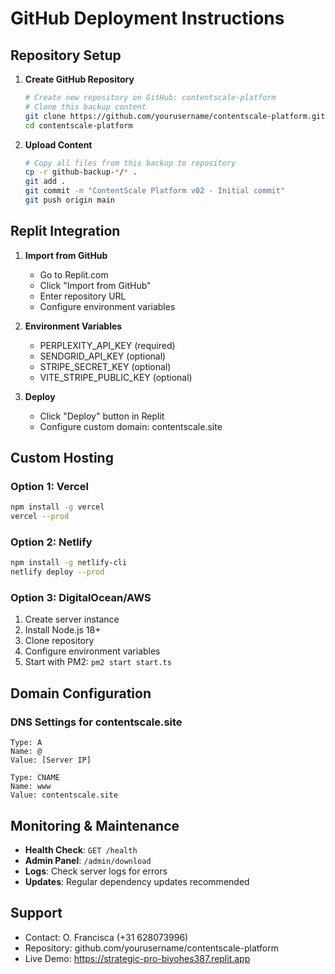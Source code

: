 # GitHub Deployment Instructions

## Repository Setup

1. **Create GitHub Repository**
   ```bash
   # Create new repository on GitHub: contentscale-platform
   # Clone this backup content
   git clone https://github.com/yourusername/contentscale-platform.git
   cd contentscale-platform
   ```

2. **Upload Content**
   ```bash
   # Copy all files from this backup to repository
   cp -r github-backup-*/* .
   git add .
   git commit -m "ContentScale Platform v02 - Initial commit"
   git push origin main
   ```

## Replit Integration

1. **Import from GitHub**
   - Go to Replit.com
   - Click "Import from GitHub"
   - Enter repository URL
   - Configure environment variables

2. **Environment Variables**
   - PERPLEXITY_API_KEY (required)
   - SENDGRID_API_KEY (optional)
   - STRIPE_SECRET_KEY (optional)
   - VITE_STRIPE_PUBLIC_KEY (optional)

3. **Deploy**
   - Click "Deploy" button in Replit
   - Configure custom domain: contentscale.site

## Custom Hosting

### Option 1: Vercel
```bash
npm install -g vercel
vercel --prod
```

### Option 2: Netlify
```bash
npm install -g netlify-cli
netlify deploy --prod
```

### Option 3: DigitalOcean/AWS
1. Create server instance
2. Install Node.js 18+
3. Clone repository
4. Configure environment variables
5. Start with PM2: `pm2 start start.ts`

## Domain Configuration

### DNS Settings for contentscale.site
```
Type: A
Name: @
Value: [Server IP]

Type: CNAME  
Name: www
Value: contentscale.site
```

## Monitoring & Maintenance

- **Health Check**: `GET /health`
- **Admin Panel**: `/admin/download`
- **Logs**: Check server logs for errors
- **Updates**: Regular dependency updates recommended

## Support

- Contact: O. Francisca (+31 628073996)
- Repository: github.com/yourusername/contentscale-platform
- Live Demo: https://strategic-pro-biyohes387.replit.app
